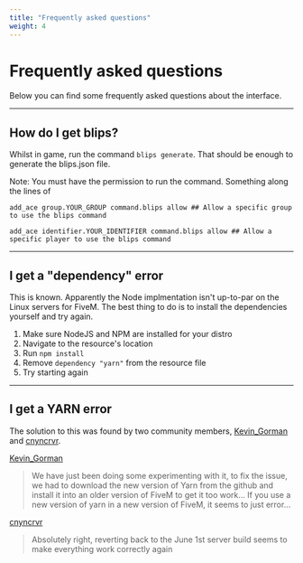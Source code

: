 ```yaml
---
title: "Frequently asked questions"
weight: 4
---
```


# Frequently asked questions

Below you can find some frequently asked questions about the interface.

___

## How do I get blips?

Whilst in game, run the command `blips generate`.
That should be enough to generate the blips.json file.

Note: You must have the permission to run the command.
Something along the lines of

```
add_ace group.YOUR_GROUP command.blips allow ## Allow a specific group to use the blips command

add_ace identifier.YOUR_IDENTIFIER command.blips allow ## Allow a specific player to use the blips command
```

___

## I get a "dependency" error

This is known. Apparently the Node implmentation isn't up-to-par on the Linux servers for FiveM.
The best thing to do is to install the dependencies yourself and try again.

1. Make sure NodeJS and NPM are installed for your distro 
2. Navigate to the resource's location 
3. Run `npm install`
4. Remove `dependency "yarn"` from the resource file
5. Try starting again

___

## I get a YARN error

The solution to this was found by two community members, [Kevin_Gorman](https://forum.fivem.net/u/Kevin_Gorman) and [cnyncrvr](https://forum.fivem.net/u/cnyncrvr).

[Kevin_Gorman](https://forum.fivem.net/t/release-livemap/49901/811?u=havoc)

> We have just been doing some experimenting with it, to fix the issue, we had to download the new version of Yarn from the github and install it into an older version of FiveM to get it too work… If you use a new version of yarn in a new version of FiveM, it seems to just error…

[cnyncrvr](https://forum.fivem.net/t/release-livemap/49901/812?u=havoc)

> Absolutely right, reverting back to the June 1st server build seems to make everything work correctly again

